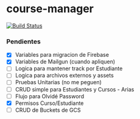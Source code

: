# course-manager

[![Build Status](https://travis-ci.org/neftalyluis/deployment.svg?branch=master)](https://travis-ci.org/neftalyluis/deployment)

### Pendientes

- [X] Variables para migracion de Firebase
- [X] Variables de Mailgun (cuando apliquen)
- [ ] Logica para mantener track por Estudiante
- [ ] Logica para archivos externos y assets
- [ ] Pruebas Unitarias (no me peguen)
- [ ] CRUD simple para Estudiantes y Cursos - Arias
- [ ] Flujo para Olvidé Password
- [X] Permisos Curso/Estudiante
- [ ] CRUD de Buckets de GCS